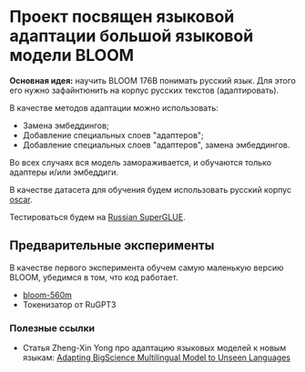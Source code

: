 # Проект посвящен языковой адаптации большой языковой модели BLOOM

**Основная идея:** научить BLOOM 176B понимать русский язык. 
Для этого его нужно зафайнтюнить на корпус русских текстов (адаптировать).

В качестве методов адаптации можно использовать:

- Замена эмбеддингов;
- Добавление специальных слоев "адаптеров";
- Добавление специальных слоев "адаптеров", замена эмбеддингов.

Во всех случаях вся модель замораживается, и обучаются только адаптеры и/или эмбеддиги.

В качестве датасета для обучения будем использовать русский корпус [oscar](https://huggingface.co/datasets/oscar).

Тестироваться будем на [Russian SuperGLUE](https://russiansuperglue.com/).

## Предварительные эксперименты

В качестве первого эксперимента обучем самую маленькую версию BLOOM, убедимся в том, что код работает.

- [bloom-560m](https://huggingface.co/bigscience/bloom-560m)
- Токенизатор от RuGPT3

### Полезные ссылки

- Статья Zheng-Xin Yong про адаптацию языковых моделей к новым языкам: [Adapting BigScience Multilingual Model to Unseen Languages](https://arxiv.org/abs/2204.04873)